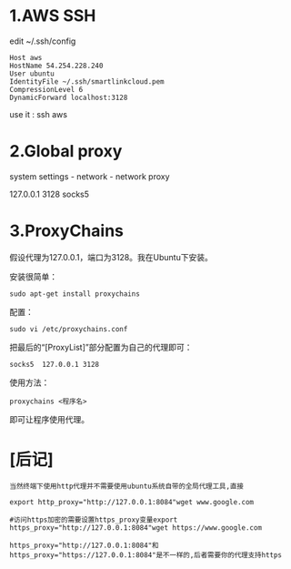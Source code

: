 # 1.AWS SSH

edit ~/.ssh/config

    Host aws
    HostName 54.254.228.240
    User ubuntu
    IdentityFile ~/.ssh/smartlinkcloud.pem
    CompressionLevel 6
    DynamicForward localhost:3128

use it :
    ssh aws

# 2.Global proxy

system settings - network - network proxy

127.0.0.1 3128 socks5


# 3.ProxyChains

假设代理为127.0.0.1，端口为3128。我在Ubuntu下安装。

安装很简单：

    sudo apt-get install proxychains

配置：

    sudo vi /etc/proxychains.conf

把最后的“[ProxyList]”部分配置为自己的代理即可：

    socks5  127.0.0.1 3128

使用方法：

    proxychains <程序名>

即可让程序使用代理。
    
# [后记]
    当然终端下使用http代理并不需要使用ubuntu系统自带的全局代理工具,直接

    export http_proxy="http://127.0.0.1:8084"wget www.google.com

    #访问https加密的需要设置https_proxy变量export https_proxy="http://127.0.0.1:8084"wget https://www.google.com

    https_proxy="http://127.0.0.1:8084"和https_proxy="https://127.0.0.1:8084"是不一样的,后者需要你的代理支持https
